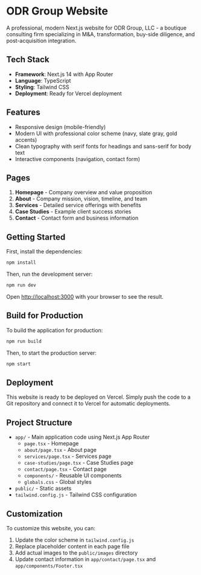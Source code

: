 # ODR Group Website

A professional, modern Next.js website for ODR Group, LLC - a boutique consulting firm specializing in M&A, transformation, buy-side diligence, and post-acquisition integration.

## Tech Stack

- **Framework**: Next.js 14 with App Router
- **Language**: TypeScript
- **Styling**: Tailwind CSS
- **Deployment**: Ready for Vercel deployment

## Features

- Responsive design (mobile-friendly)
- Modern UI with professional color scheme (navy, slate gray, gold accents)
- Clean typography with serif fonts for headings and sans-serif for body text
- Interactive components (navigation, contact form)

## Pages

1. **Homepage** - Company overview and value proposition
2. **About** - Company mission, vision, timeline, and team
3. **Services** - Detailed service offerings with benefits
4. **Case Studies** - Example client success stories
5. **Contact** - Contact form and business information

## Getting Started

First, install the dependencies:

```bash
npm install
```

Then, run the development server:

```bash
npm run dev
```

Open [http://localhost:3000](http://localhost:3000) with your browser to see the result.

## Build for Production

To build the application for production:

```bash
npm run build
```

Then, to start the production server:

```bash
npm start
```

## Deployment

This website is ready to be deployed on Vercel. Simply push the code to a Git repository and connect it to Vercel for automatic deployments.

## Project Structure

- `app/` - Main application code using Next.js App Router
  - `page.tsx` - Homepage
  - `about/page.tsx` - About page
  - `services/page.tsx` - Services page
  - `case-studies/page.tsx` - Case Studies page
  - `contact/page.tsx` - Contact page
  - `components/` - Reusable UI components
  - `globals.css` - Global styles
- `public/` - Static assets
- `tailwind.config.js` - Tailwind CSS configuration

## Customization

To customize this website, you can:

1. Update the color scheme in `tailwind.config.js`
2. Replace placeholder content in each page file
3. Add actual images to the `public/images` directory
4. Update contact information in `app/contact/page.tsx` and `app/components/Footer.tsx` 